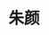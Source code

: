 ---
layout: girls
title: 朱颜
banner: 最是人间留不住，朱颜辞镜花辞树
girls:
  - name: 博麗霊夢
    avatar: https://cf0.oss-cn-shanghai.aliyuncs.com/blog/reimu.webp
    from: 東方Project
    url: https://thwiki.cc/%E5%8D%9A%E4%B8%BD%E7%81%B5%E6%A2%A6
    reason: 自在飞花轻似梦，无边丝雨细如愁。
  - name: 響
    avatar: https://cf0.oss-cn-shanghai.aliyuncs.com/blog/hibiki.webp
    from: 艦隊Collection
    url: https://zh.moegirl.org/%E8%88%B0%E9%98%9FCollection:%E5%93%8D
    reason: 小舟从此逝，沧海寄余生。
  - name: 姬野星奏
    avatar: https://cf0.oss-cn-shanghai.aliyuncs.com/blog/sena.webp
    from: 恋×シンアイ彼女
    url: https://zh.moegirl.org/%E5%A7%AC%E9%87%8E%E6%98%9F%E5%A5%8F
    reason: 昔我往矣，杨柳依依；今我来思，雨雪霏霏。
---